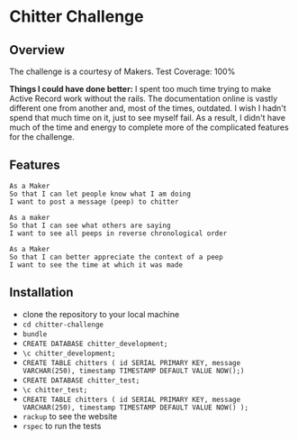 # Chitter Challenge
## Overview
The challenge is a courtesy of Makers.
Test Coverage: 100%

__Things I could have done better:__
I spent too much time trying to make Active Record work without the rails. The documentation online is vastly different one from another and, most of the times, outdated. I wish I hadn't spend that much time on it, just to see myself fail. As a result, I didn't have much of the time and energy to complete more of the complicated features for the challenge.

## Features

```
As a Maker
So that I can let people know what I am doing  
I want to post a message (peep) to chitter
```

```
As a maker
So that I can see what others are saying  
I want to see all peeps in reverse chronological order
```

```
As a Maker
So that I can better appreciate the context of a peep
I want to see the time at which it was made
```

## Installation
* clone the repository to your local machine
* `cd chitter-challenge`
* `bundle`
* `CREATE DATABASE chitter_development;`
* `\c chitter_development;`
* `CREATE TABLE chitters ( id SERIAL PRIMARY KEY, message VARCHAR(250), timestamp TIMESTAMP DEFAULT VALUE NOW();)`
* `CREATE DATABASE chitter_test;`
* `\c chitter_test;`
* `CREATE TABLE chitters ( id SERIAL PRIMARY KEY, message VARCHAR(250), timestamp TIMESTAMP DEFAULT VALUE NOW() );`
* `rackup` to see the website
* `rspec` to run the tests

